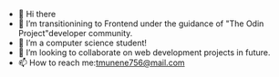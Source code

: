 - 👋 Hi there
- 👀 I’m transitionining to Frontend under the guidance of "The Odin Project"developer community.
- 🌱 I’m a computer science student!
- 💞️ I’m looking to collaborate on web development projects in future.
- 📫 How to reach me:tmunene756@mail.com

<!---
Trevor-Munene/Trevor-Munene is a ✨ special ✨ repository because its `README.md` (this file) appears on your GitHub profile.
You can click the Preview link to take a look at your changes.
--->
